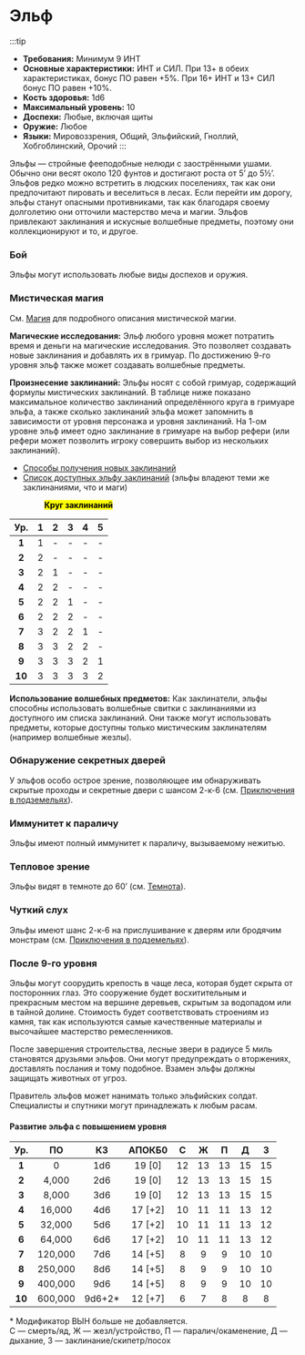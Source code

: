 # Эльф

:::tip
- **Требования:** Минимум 9 ИНТ
- **Основные характеристики:** ИНТ и СИЛ. При 13+ в обеих характеристиках, бонус ПО равен +5%. При 16+ ИНТ и 13+ СИЛ бонус ПО равен +10%.
- **Кость здоровья:** 1d6
- **Максимальный уровень:** 10
- **Доспехи:** Любые, включая щиты
- **Оружие:** Любое
- **Языки:** Мировоззрения, Общий, Эльфийский, Гноллий, Хобгоблинский, Орочий
:::

Эльфы — стройные фееподобные нелюди с заострёнными ушами. Обычно они весят около 120 фунтов и достигают роста от 5’ до 5½’. Эльфов редко можно встретить в людских поселениях, так как они предпочитают пировать и веселиться в лесах. Если перейти им дорогу, эльфы станут опасными противниками, так как благодаря своему долголетию они отточили мастерство меча и магии. Эльфов привлекают заклинания и искусные волшебные предметы, поэтому они коллекционируют и то, и другое.

### Бой

Эльфы могут использовать любые виды доспехов и оружия.

### Мистическая магия

См. [Магия](/magic/magic.md) для подробного описания мистической магии.

**Магические исследования:** Эльф любого уровня может потратить время и деньги на магические исследования. Это позволяет создавать новые заклинания и добавлять их в гримуар. По достижению 9-го уровня эльф также может создавать волшебные предметы.

**Произнесение заклинаний:** Эльфы носят с собой гримуар, содержащий формулы мистических заклинаний. В таблице ниже показано максимальное количество заклинаний определённого круга в гримуаре эльфа, а также сколько заклинаний эльфа может запомнить в зависимости от уровня персонажа и уровня заклинаний. На 1-ом уровне эльф имеет одно заклинание в гримуаре на выбор рефери (или рефери может позволить игроку совершить выбор из нескольких заклинаний).

- [Способы получения новых заклинаний](/magic/magic.md)
- [Список доступных эльфу заклинаний](/magic/arcane.md) (эльфы владеют теми же заклинаниями, что и маги)

<p style="padding-left: 61px;"><mark><b>Круг заклинаний</b></mark></p>

|  Ур.   |   1   |   2   |   3   |   4   |   5   |
| :----: | :---: | :---: | :---: | :---: | :---: |
| **1**  |   1   |   -   |   -   |   -   |   -   |
| **2**  |   2   |   -   |   -   |   -   |   -   |
| **3**  |   2   |   1   |   -   |   -   |   -   |
| **4**  |   2   |   2   |   -   |   -   |   -   |
| **5**  |   2   |   2   |   1   |   -   |   -   |
| **6**  |   2   |   2   |   2   |   -   |   -   |
| **7**  |   3   |   2   |   2   |   1   |   -   |
| **8**  |   3   |   3   |   2   |   2   |   -   |
| **9**  |   3   |   3   |   3   |   2   |   1   |
| **10** |   3   |   3   |   3   |   3   |   2   |

**Использование волшебных предметов:** Как заклинатели, эльфы способны использовать волшебные свитки с заклинаниями из доступного им списка заклинаний. Они также могут использовать предметы, которые доступны только мистическим заклинателям (например волшебные жезлы).

### Обнаружение секретных дверей

У эльфов особо острое зрение, позволяющее им обнаруживать скрытые проходы и секретные двери с шансом 2-к-6 (см. [Приключения в подземельях](/adventuring/adventuring-dungeons.md)).

### Иммунитет к параличу

Эльфы имеют полный иммунитет к параличу, вызываемому нежитью.

### Тепловое зрение

Эльфы видят в темноте до 60’ (см. [Темнота](/adventuring/hazards-challenges.md#темнота)).

### Чуткий слух

Эльфы имеют шанс 2-к-6 на прислушивание к дверям или бродячим монстрам (см. [Приключения в подземельях](/adventuring/adventuring-dungeons.md)).

### После 9-го уровня

Эльфы могут соорудить крепость в чаще леса, которая будет скрыта от посторонних глаз. Это сооружение будет восхитительным и прекрасным местом на вершине деревьев, скрытым за водопадом или в тайной долине. Стоимость будет соответствовать строениям из камня, так как используются самые качественные материалы и высочайшее мастерство ремесленников.

После завершения строительства, лесные звери в радиусе 5 миль становятся друзьями эльфов. Они могут предупреждать о вторжениях, доставлять послания и тому подобное. Взамен эльфы должны защищать животных от угроз.

Правитель эльфов может нанимать только эльфийских солдат. Специалисты и спутники могут принадлежать к любым расам.

#### Развитие эльфа с повышением уровня

|  Ур.   |   ПО    |   КЗ   | АПОКБ0  |   C   |   Ж   |   П   |   Д   |   З   |
| :----: | :-----: | :----: | :-----: | :---: | :---: | :---: | :---: | :---: |
| **1**  |    0    |  1d6   | 19 [0]  |  12   |  13   |  13   |  15   |  15   |
| **2**  |  4,000  |  2d6   | 19 [0]  |  12   |  13   |  13   |  15   |  15   |
| **3**  |  8,000  |  3d6   | 19 [0]  |  12   |  13   |  13   |  15   |  15   |
| **4**  | 16,000  |  4d6   | 17 [+2] |  10   |  11   |  11   |  13   |  12   |
| **5**  | 32,000  |  5d6   | 17 [+2] |  10   |  11   |  11   |  13   |  12   |
| **6**  | 64,000  |  6d6   | 17 [+2] |  10   |  11   |  11   |  13   |  12   |
| **7**  | 120,000 |  7d6   | 14 [+5] |   8   |   9   |   9   |  10   |  10   |
| **8**  | 250,000 |  8d6   | 14 [+5] |   8   |   9   |   9   |  10   |  10   |
| **9**  | 400,000 |  9d6   | 14 [+5] |   8   |   9   |   9   |  10   |  10   |
| **10** | 600,000 | 9d6+2* | 12 [+7] |   6   |   7   |   8   |   8   |   8   |

<span class="micro">* Модификатор ВЫН больше не добавляется.<br>С — смерть/яд, Ж — жезл/устройство, П — паралич/окаменение, Д — дыхание, З — заклинание/скипетр/посох</span>